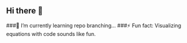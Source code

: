 ## Hi there 👋
###🌱 I’m currently learning repo branching...
###⚡ Fun fact: Visualizing equations with code sounds like fun.

<!--
**msgrant7/msgrant7** is a ✨ _special_ ✨ repository because its `README.md` (this file) appears on your GitHub profile.

Here are some ideas to get you started:

- 🤔 I’m looking for help with ...
- 💬 Ask me about ...
- 📫 How to reach me: ...

-->
